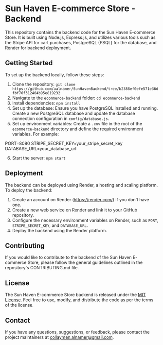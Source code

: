# Sun Haven E-commerce Store - Backend

This repository contains the backend code for the Sun Haven E-commerce Store. It is built using Node.js, Express.js, and utilizes various tools such as the Stripe API for cart purchases, PostgreSQL (PSQL) for the database, and Render for backend deployment.

## Getting Started

To set up the backend locally, follow these steps:

1. Clone the repository: `git clone https://github.com/aalnamer/SunHavenBackend/tree/b2388ef0efe571e36dfbf76f312404b95e819232`
2. Navigate to the `ecommerce-backend` folder: `cd ecommerce-backend`
3. Install dependencies: `npm install`
4. Set up the database: Ensure you have PostgreSQL installed and running. Create a new PostgreSQL database and update the database connection configuration in `config/database.js`.
5. Set up environment variables: Create a `.env` file in the root of the `ecommerce-backend` directory and define the required environment variables. For example:

PORT=8080
STRIPE_SECRET_KEY=your_stripe_secret_key
DATABASE_URL=your_database_url

6. Start the server: `npm start`

## Deployment

The backend can be deployed using Render, a hosting and scaling platform. To deploy the backend:

1. Create an account on Render (https://render.com/) if you don't have one.
2. Create a new web service on Render and link it to your GitHub repository.
3. Configure the necessary environment variables on Render, such as `PORT`, `STRIPE_SECRET_KEY`, and `DATABASE_URL`.
4. Deploy the backend using the Render platform.

## Contributing

If you would like to contribute to the backend of the Sun Haven E-commerce Store, please follow the general guidelines outlined in the repository's CONTRIBUTING.md file.

## License

The Sun Haven E-commerce Store backend is released under the [MIT License](LICENSE). Feel free to use, modify, and distribute the code as per the terms of the license.

## Contact

If you have any questions, suggestions, or feedback, please contact the project maintainers at [collaymen.alnamer@gmail.com](mailto:collaymen.alnamer@gmail.com).
